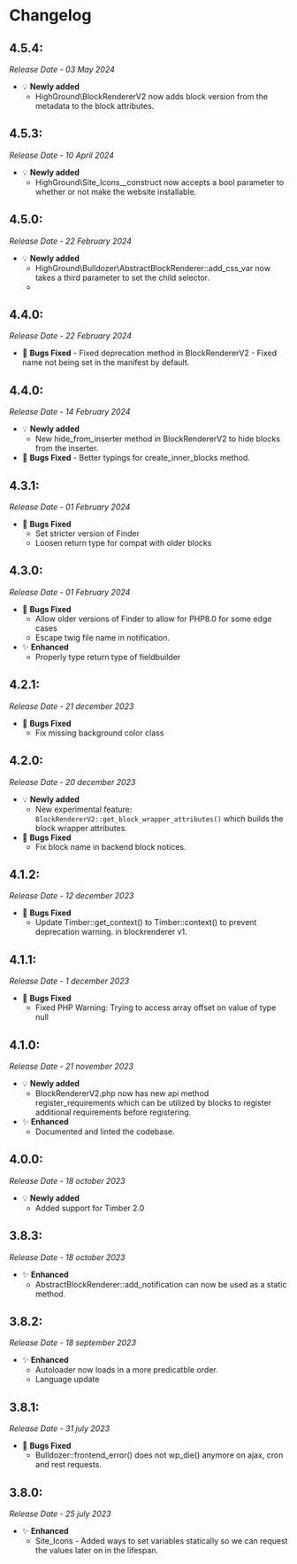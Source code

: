 # Changelog

## 4.5.4:

_Release Date - 03 May 2024_
-   💡 **Newly added**
    -   HighGround\BlockRendererV2 now adds block version from the metadata to the block attributes.
## 4.5.3:

_Release Date - 10 April 2024_
-   💡 **Newly added**
    -   HighGround\Site_Icons\__construct now accepts a bool parameter to whether or not make the website installable.

## 4.5.0:

_Release Date - 22 February 2024_
-   💡 **Newly added**
    -   HighGround\Bulldozer\AbstractBlockRenderer::add_css_var now takes a third parameter to set the child selector.
    - 
## 4.4.0:

_Release Date - 22 February 2024_
 -   🐛 **Bugs Fixed**
    -   Fixed deprecation method in BlockRendererV2
    -   Fixed name not being set in the manifest by default.

## 4.4.0:

_Release Date - 14 February 2024_
-   💡 **Newly added**
    -   New hide_from_inserter method in BlockRendererV2 to hide blocks from the inserter.
 -   🐛 **Bugs Fixed**
    -   Better typings for create_inner_blocks method.
    
## 4.3.1:

_Release Date - 01 February 2024_
-   🐛 **Bugs Fixed**
    -   Set stricter version of Finder
    -   Loosen return type for compat with older blocks 

## 4.3.0:

_Release Date - 01 February 2024_
-   🐛 **Bugs Fixed**
    -   Allow older versions of Finder to allow for PHP8.0 for some edge cases
    -   Escape twig file name in notification.
-   ✨ **Enhanced**
    -   Properly type return type of fieldbuilder
    
## 4.2.1:

_Release Date - 21 december 2023_
-   🐛 **Bugs Fixed**
    -   Fix missing background color class
## 4.2.0:

_Release Date - 20 december 2023_
-   💡 **Newly added**
    -   New experimental feature: `BlockRendererV2::get_block_wrapper_attributes()` which builds the block wrapper attributes.
-   🐛 **Bugs Fixed**
    -   Fix block name in backend block notices.
## 4.1.2:

_Release Date - 12 december 2023_

-   🐛 **Bugs Fixed**
    -   Update Timber::get_context() to Timber::context() to prevent deprecation warning. in blockrenderer v1.

## 4.1.1:

_Release Date - 1 december 2023_

-   🐛 **Bugs Fixed**
    -   Fixed PHP Warning:  Trying to access array offset on value of type null
## 4.1.0:

_Release Date - 21 november 2023_

-   💡 **Newly added**
    -   BlockRendererV2.php now has new api method register_requirements which can be utilized by blocks to register additional requirements before registering.
-   ✨ **Enhanced**
    -   Documented and linted the codebase.
## 4.0.0:

_Release Date - 18 october 2023_

-   💡 **Newly added**
    -   Added support for Timber 2.0
## 3.8.3:

_Release Date - 18 october 2023_

-   ✨ **Enhanced**
    -   AbstractBlockRenderer::add_notification can now be used as a static method.

## 3.8.2:

_Release Date - 18 september 2023_

-   ✨ **Enhanced**
    -   Autoloader now loads in a more predicatble order.
    -   Language update
    
## 3.8.1:

_Release Date - 31 july 2023_

-   🐛 **Bugs Fixed**
    -   Bulldozer::frontend_error() does not wp_die() anymore on ajax, cron and rest requests.

## 3.8.0:

_Release Date - 25 july 2023_

-   ✨ **Enhanced**
    -   Site_Icons - Added ways to set variables statically so we can request the values later on in the lifespan.
